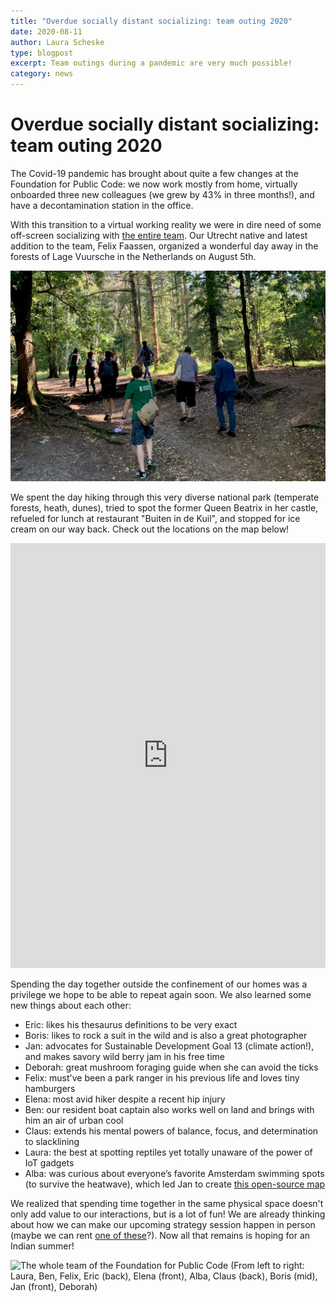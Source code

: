 ```yaml
---
title: "Overdue socially distant socializing: team outing 2020"
date: 2020-08-11
author: Laura Scheske
type: blogpost
excerpt: Team outings during a pandemic are very much possible!
category: news
---
```


# Overdue socially distant socializing: team outing 2020

The Covid-19 pandemic has brought about quite a few changes at the Foundation for Public Code: we now work mostly from home, virtually onboarded three new colleagues (we grew by 43% in three months!), and have a decontamination station in the office.

With this transition to a virtual working reality we were in dire need of some off-screen socializing with [the entire team](https://publiccode.net/team/). Our Utrecht native and latest addition to the team, Felix Faassen, organized a wonderful day away in the forests of Lage Vuursche in the Netherlands on August 5th.

![Strolling through cool Dutch forests](../assets/team-outing-walking-2020.jpeg)

We spent the day hiking through this very diverse national park (temperate forests, heath, dunes), tried to spot the former Queen Beatrix in her castle, refueled for lunch at restaurant "Buiten in de Kuil", and stopped for ice cream on our way back. Check out the locations on the map below! 

<iframe src="https://www.komoot.com/tour/233215987/embed?profile=1&gallery=1" width="100%" height="680" frameborder="0" scrolling="no"></iframe>

Spending the day together outside the confinement of our homes was a privilege we hope to be able to repeat again soon. We also learned some new things about each other:

* Eric: likes his thesaurus definitions to be very exact
* Boris: likes to rock a suit in the wild and is also a great photographer
* Jan: advocates for Sustainable Development Goal 13 (climate action!), and makes savory wild berry jam in his free time
* Deborah: great mushroom foraging guide when she can avoid the ticks
* Felix: must've been a park ranger in his previous life and loves tiny hamburgers
* Elena: most avid hiker despite a recent hip injury
* Ben: our resident boat captain also works well on land and brings with him an air of urban cool
* Claus: extends his mental powers of balance, focus, and determination to slacklining
* Laura: the best at spotting reptiles yet totally unaware of the power of IoT gadgets
* Alba: was curious about everyone’s favorite Amsterdam swimming spots (to survive the heatwave), which led Jan to create [this open-source map](https://getethermap.org/m/amsterdamswim)

We realized that spending time together in the same physical space doesn't only add value to our interactions, but is a lot of fun! We are already thinking about how we can make our upcoming strategy session happen in person (maybe we can rent [one of these](https://en.wikipedia.org/wiki/Open_air_school)?). Now all that remains is hoping for an Indian summer!

![The whole team of the Foundation for Public Code](../assets/team-outing-2020.jpg)
(From left to right: Laura, Ben, Felix, Eric (back), Elena (front), Alba, Claus (back), Boris (mid), Jan (front), Deborah)
